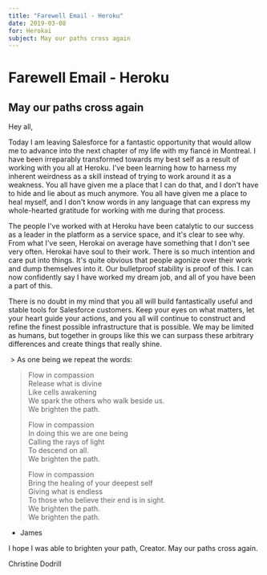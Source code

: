 ```yaml
---
title: "Farewell Email - Heroku"
date: 2019-03-08
for: Herokai
subject: May our paths cross again
---
```


# Farewell Email - Heroku

## May our paths cross again

Hey all,

Today I am leaving Salesforce for a fantastic opportunity that would allow me to advance into the next chapter of my life with my fiancé in Montreal. I have been irreparably transformed towards my best self as a result of working with you all at Heroku. I've been learning how to harness my inherent weirdness as a skill instead of trying to work around it as a weakness. You all have given me a place that I can do that, and I don't have to hide and lie about as much anymore. You all have given me a place to heal myself, and I don't know words in any language that can express my whole-hearted gratitude for working with me during that process. 

The people I've worked with at Heroku have been catalytic to our success as a leader in the platform as a service space, and it's clear to see why. From what I've seen, Herokai on average have something that I don't see very often. Herokai have soul to their work. There is so much intention and care put into things. It's quite obvious that people agonize over their work and dump themselves into it. Our bulletproof stability is proof of this. I can now confidently say I have worked my dream job, and all of you have been a part of this.

There is no doubt in my mind that you all will build fantastically useful and stable tools for Salesforce customers. Keep your eyes on what matters, let your heart guide your actions, and you all will continue to construct and refine the finest possible infrastructure that is possible. We may be limited as humans, but together in groups like this we can surpass these arbitrary differences and create things that really shine. 

 > As one being we repeat the words:   
>  
> Flow in compassion  
> Release what is divine  
> Like cells awakening  
> We spark the others who walk beside us.  
> We brighten the path.  
>  
> Flow in compassion  
> In doing this we are one being  
> Calling the rays of light  
> To descend on all.  
> We brighten the path.  
>  
> Flow in compassion  
> Bring the healing of your deepest self  
> Giving what is endless  
> To those who believe their end is in sight.  
> We brighten the path.  
> We brighten the path.  

- James

I hope I was able to brighten your path, Creator. May our paths cross again.

Christine Dodrill
